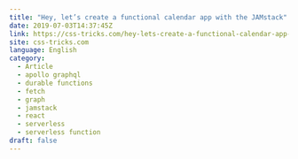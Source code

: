 ```yaml
---
title: "Hey, let’s create a functional calendar app with the JAMstack"
date: 2019-07-03T14:37:45Z
link: https://css-tricks.com/hey-lets-create-a-functional-calendar-app-with-the-jamstack/?utm_medium=RSS&utm_source=news.12bit.vn
site: css-tricks.com
language: English
category:
  - Article
  - apollo graphql
  - durable functions
  - fetch
  - graph
  - jamstack
  - react
  - serverless
  - serverless function
draft: false
---
```

